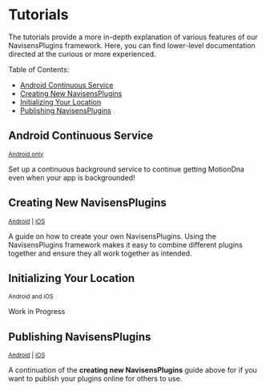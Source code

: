 # Tutorials

The tutorials provide a more in-depth explanation of various features of our NavisensPlugins framework. Here, you can find lower-level documentation directed at the curious or more experienced.

Table of Contents:
* [Android Continuous Service](#android-continuous-service)
* [Creating New NavisensPlugins](#creating-new-navisensplugins)
* [Initializing Your Location](#initializing-your-location)
* [Publishing NavisensPlugins](#publishing-navisensplugins)

## Android Continuous Service

<sup>[Android only](/Tutorials/setting-up-continuous-service.Android.md)</sup>

Set up a continuous background service to continue getting MotionDna even when your app is backgrounded!

## Creating New NavisensPlugins

<sup>[Android](/Tutorials/creating-navisensplugins.Android.md) | [iOS](/Tutorials/creating-navisensplugins.iOS.md)</sup>

A guide on how to create your own NavisensPlugins. Using the NavisensPlugins framework makes it easy to combine different plugins together and ensure they all work together as intended.

## Initializing Your Location

<sup>Android and iOS</sup>

Work in Progress

## Publishing NavisensPlugins

<sup>[Android](/Tutorials/publishing-navisensplugins.Android.md) | [iOS](/Tutorials/publishing-navisensplugins.iOS.md)</sup>

A continuation of the **creating new NavisensPlugins** guide above for if you want to publish your plugins online for others to use.
